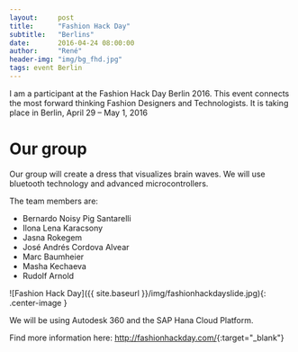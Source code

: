 ```yaml
---
layout:     post
title:      "Fashion Hack Day"
subtitle:   "Berlins"
date:       2016-04-24 08:00:00
author:     "René"
header-img: "img/bg_fhd.jpg"
tags: event Berlin
---
```

I am a participant at the Fashion Hack Day Berlin 2016. 
This event connects the most forward thinking Fashion Designers and Technologists. It is taking place in Berlin, April 29 – May 1, 2016

# Our group
Our group will create a dress that visualizes brain waves. We will use bluetooth technology and advanced microcontrollers.

The team members are:
* Bernardo Noisy Pig Santarelli
* Ilona Lena Karacsony
* Jasna Rokegem
* José Andrés Cordova Alvear
* Marc Baumheier
* Masha Kechaeva
* Rudolf Arnold

![Fashion Hack Day]({{ site.baseurl }}/img/fashionhackdayslide.jpg){: .center-image }

We will be using Autodesk 360 and the SAP Hana Cloud Platform.

Find more information here: 
<http://fashionhackday.com/>{:target="_blank"}
